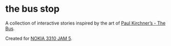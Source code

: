 # the bus stop

A collection of interactive stories inspired by the art of [Paul Kirchner’s - The Bus](https://socks-studio.com/2014/10/27/paul-kirchners-the-bus-1978/).

Created for [NOKIA 3310 JAM 5](https://itch.io/jam/nokiajam5).
